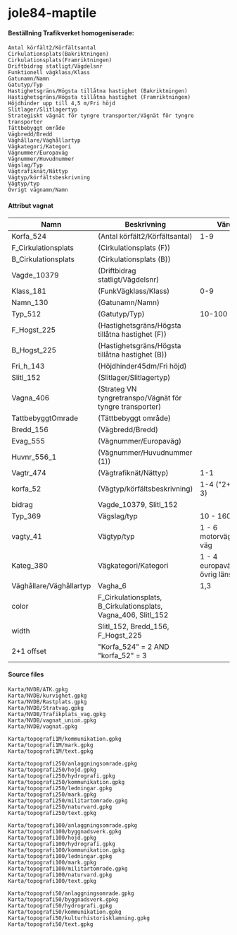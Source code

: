 # jole84-maptile
 
#### Beställning Trafikverket homogeniserade:
	Antal körfält2/Körfältsantal
	Cirkulationsplats(Bakriktningen)
	Cirkulationsplats(Framriktningen)
	Driftbidrag statligt/Vägdelsnr
	Funktionell vägklass/Klass
	Gatunamn/Namn
	Gatutyp/Typ
	Hastighetsgräns/Högsta tillåtna hastighet (Bakriktningen)
	Hastighetsgräns/Högsta tillåtna hastighet (Framriktningen)
	Höjdhinder upp till 4,5 m/Fri höjd
	Slitlager/Slitlagertyp
	Strategiskt vägnät för tyngre transporter/Vägnät för tyngre transporter
	Tättbebyggt område
	Vägbredd/Bredd
	Väghållare/Väghållartyp
	Vägkategori/Kategori
	Vägnummer/Europaväg
	Vägnummer/Huvudnummer
	Vägslag/Typ
	Vägtrafiknät/Nättyp
	Vägtyp/körfältsbeskrivning
	Vägtyp/typ
	Övrigt vägnamn/Namn

#### Attribut vagnat
| Namn	| Beskrivning| Värde |
| ----- | -------- | ----- |  
| Korfa_524 | (Antal körfält2/Körfältsantal) | 1-9 |  
| F_Cirkulationsplats | (Cirkulationsplats (F))			| |  
| B_Cirkulationsplats | (Cirkulationsplats (B))			| |  
| Vagde_10379 | (Driftbidrag statligt/Vägdelsnr)	| |  
| Klass_181 | (FunkVägklass/Klass)	| 0-9|  
| Namn_130 | (Gatunamn/Namn)			| |  
| Typ_512 | (Gatutyp/Typ) 			| 10-100|  
| F_Hogst_225 | (Hastighetsgräns/Högsta tillåtna hastighet (F))	| |  
| B_Hogst_225 | (Hastighetsgräns/Högsta tillåtna hastighet (B))	| |  
| Fri_h_143 | (Höjdhinder45dm/Fri höjd)		| |  
| Slitl_152 | (Slitlager/Slitlagertyp)		| |  
| Vagna_406 | (Strateg VN tyngretranspo/Vägnät för tyngre transporter)| |  
| TattbebyggtOmrade | (Tättbebyggt område)		| |  
| Bredd_156 | (Vägbredd/Bredd)				| |  
| Evag_555 | (Vägnummer/Europaväg)			| |  
| Huvnr_556_1 | (Vägnummer/Huvudnummer (1))		| |  
| Vagtr_474 | (Vägtrafiknät/Nättyp)			| 1-1|  
| korfa_52 | (Vägtyp/körfältsbeskrivning)	| 1-4 ("2+1" = 3)|  
| bidrag| Vagde_10379, Slitl_152			| |  
| Typ_369| Vägslag/typ						|	10 - 160	|
| vagty_41 | Vägtyp/typ						|	1 - 6 motorväg/vanlig väg	|
| Kateg_380	| Vägkategori/Kategori |	1 - 4 europaväg, övrig länsväg 		|
| Väghållare/Väghållartyp | Vagha_6 	| 1,3 |
| color	| F_Cirkulationsplats, B_Cirkulationsplats, Vagna_406, Slitl_152	| |  
| width	| Slitl_152, Bredd_156, F_Hogst_225	| |  
| 2+1	offset	| "Korfa_524" = 2 AND  "korfa_52"  = 3	| |

#### Source files
	Karta/NVDB/ATK.gpkg
	Karta/NVDB/kurvighet.gpkg
	Karta/NVDB/Rastplats.gpkg
	Karta/NVDB/Stratvag.gpkg
	Karta/NVDB/Trafikplats_vag.gpkg
	Karta/NVDB/vagnat_union.gpkg
	Karta/NVDB/vagnat.gpkg

	Karta/topografi1M/kommunikation.gpkg
	Karta/topografi1M/mark.gpkg
	Karta/topografi1M/text.gpkg

	Karta/topografi250/anlaggningsomrade.gpkg
	Karta/topografi250/hojd.gpkg
	Karta/topografi250/hydrografi.gpkg
	Karta/topografi250/kommunikation.gpkg
	Karta/topografi250/ledningar.gpkg
	Karta/topografi250/mark.gpkg
	Karta/topografi250/militartomrade.gpkg
	Karta/topografi250/naturvard.gpkg
	Karta/topografi250/text.gpkg
	
	Karta/topografi100/anlaggningsomrade.gpkg
	Karta/topografi100/byggnadsverk.gpkg
	Karta/topografi100/hojd.gpkg
	Karta/topografi100/hydrografi.gpkg
	Karta/topografi100/kommunikation.gpkg
	Karta/topografi100/ledningar.gpkg
	Karta/topografi100/mark.gpkg
	Karta/topografi100/militartomrade.gpkg
	Karta/topografi100/naturvard.gpkg
	Karta/topografi100/text.gpkg
	
	Karta/topografi50/anlaggningsomrade.gpkg
	Karta/topografi50/byggnadsverk.gpkg
	Karta/topografi50/hydrografi.gpkg
	Karta/topografi50/kommunikation.gpkg
	Karta/topografi50/kulturhistorisklamning.gpkg
	Karta/topografi50/text.gpkg